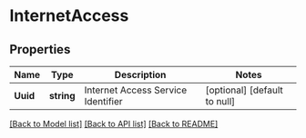 # InternetAccess

## Properties
Name | Type | Description | Notes
------------ | ------------- | ------------- | -------------
**Uuid** | **string** | Internet Access Service Identifier | [optional] [default to null]

[[Back to Model list]](../README.md#documentation-for-models) [[Back to API list]](../README.md#documentation-for-api-endpoints) [[Back to README]](../README.md)

